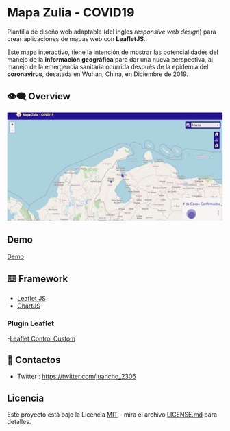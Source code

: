 # Mapa Zulia - COVID19
Plantilla  de diseño web adaptable  (del ingles _responsive web design_) 
para crear aplicaciones de mapas web con __LeafletJS__.

Este mapa interactivo, tiene la intención de mostrar las potencialidades 
del manejo de la __información geográfica__ para dar una nueva perspectiva, 
al manejo de la emergencia sanitaria ocurrida después 
de la epidemia del __coronavirus__, desatada en Wuhan, China, en Diciembre de 2019.

## :eye_speech_bubble: Overview

![Img overview project](assets/img/overview.gif)

## Demo

[Demo](http://jfcoordenadas.xyz/mapa_covid/)

## :keyboard: Framework
- [Leaflet JS](https://leafletjs.com/)
- [ChartJS](https://www.chartjs.org/)

### Plugin Leaflet

-[Leaflet Control Custom](https://github.com/yigityuce/Leaflet.Control.Custom)

## :bust_in_silhouette: Contactos
- Twitter : https://twitter.com/juancho_2306

## Licencia
Este proyecto está bajo la Licencia [MIT](/LICENSE) - mira el archivo [LICENSE.md](LICENSE.md) para detalles.
